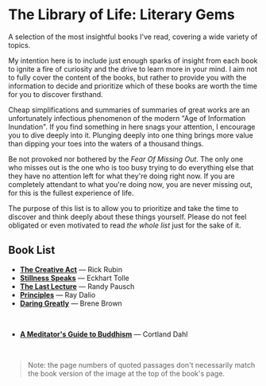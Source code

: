 # The Library of Life: Literary Gems

A selection of the most insightful books I've read, covering a wide variety of topics.

My intention here is to include just enough sparks of insight from each book to ignite a fire of curiosity and the drive to learn more in your mind. I aim not to fully cover the content of the books, but rather to provide you with the information to decide and prioritize which of these books are worth the time for you to discover firsthand.

Cheap simplifications and summaries of summaries of great works are an unfortunately infectious phenomenon of the modern "Age of Information Inundation". If you find something in here snags your attention, I encourage you to dive deeply into it. Plunging deeply into one thing brings more value than dipping your toes into the waters of a thousand things.

Be not provoked nor bothered by the *Fear Of Missing Out*. The only one who misses out is the one who is too busy trying to do everything else that they have no attention left for what they're doing right now. If you are completely attendant to what you're doing now, you are never missing out, for this is the fullest experience of life.

The purpose of this list is to allow you to prioritize and take the time to discover and think deeply about these things yourself. Please do not feel obligated or even motivated to read *the whole list* just for the sake of it.

## Book List

 - [**The Creative Act**](the_creative_act__rick_rubin.md) — Rick Rubin
 - [**Stillness Speaks**](stillness_speaks__eckhart_tolle.md) — Eckhart Tolle
 - [**The Last Lecture**](the_last_lecture__randy_pausch.md) — Randy Pausch
 - [**Principles**](principles__ray_dalio.md) — Ray Dalio
 - [**Daring Greatly**](daring_greatly__brene_brown.md) — Brene Brown

<br/>

 - [**A Meditator's Guide to Buddhism**](a_meditators_guide_to_buddhism__cortland_dahl.md) — Cortland Dahl

<br/>

> Note: the page numbers of quoted passages don't necessarily match the book version of the image at the top of the book's page.
